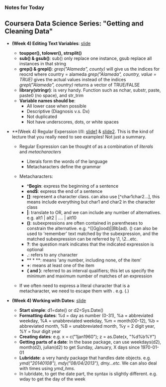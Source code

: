 ### Notes for Today

## Coursera Data Science Series: "Getting and Cleaning Data"

* **(Week 4) Editing Text Variables**: [slide](https://d396qusza40orc.cloudfront.net/getdata/lecture_slides/04_01_editingTextVariables.pdf)
	* **toupper(), tolower(), strsplit()**
	* **sub() & gsub()**: sub() only replace one instance, gsub replace all instances in that string
	* **grep() & grepl()**: 
		*grep("Alameda", county)* will give us the indices for reocrd where country = alameda
		*grep("Alameda", country, value = TRUE)* gives the actual values instead of the indices
		*grepl("Alameda", country)* returns a vector of TRUE/FALSE
	* **library(stringr)**: is very handy. Function such as nchar, substr, paste, paste0 (no space), and str_trim
	* **Variable names should be**:
		* All lower case when possible
		* Descriptive (Diagnosis v.s. Dx)
		* Not duplicated
		* Not have underscores, dots, or white spaces

* **(Week 4) Regular Experssion I/II: [slide1](https://d396qusza40orc.cloudfront.net/getdata/lecture_slides/04_02_regularExpressions.pdf) & [slide2](https://d396qusza40orc.cloudfront.net/getdata/lecture_slides/04_03_regularExpressionsII.pdf). This is the kind of lecture that you really need to see examples! Not just a summary.
	* Regular Expression can be thought of as a combination of *literals* and *metacharacters*
		* Literals form the words of the language
		* Metacharacters define the grammar

	* Metacharacters:
		* **^Begin**: express the beginning of a sentence
		* **end$**: express the end of a sentence
		* **[]**: represent a character class. can also use [^char1char2...], this means include everything but char1 and char2 in the character class
		* **|**: translate to OR, and we can include any number of alternatives. e.g. alt1 | alt2 | .... | alt10
		* **()**: subexpressions are often contained in parentheses to constrain the alternative. e.g. ^([Gg]ood)|[Bb]ad). () can also be used to 'remember' text matched by the subexpression, and the matched subexpression can be referred by \1, \2...etc.
		* **?**: the question mark indicates that the indicated expression is optional
		* **.**: refers to any character
		* ** * **: means 'any number, including none, of the item'
		* **+**: means at least one of the item
		* **{ and }**: referred to as interval qualifiers; this let us specify the minimum and maximum number of matches of an expression

	* If we often need to express a literal character that is a metacharacter, we need to escape them with \. e.g. (\.)

* **(Week 4) Working with Dates**: [slide](https://d396qusza40orc.cloudfront.net/getdata/lecture_slides/04_04_workingWithDates.pdf)
	* **Start simple**: d1=date() or d2=Sys.Date()
	* **Formatting dates**: %d = day as number (0-31), %a = abbreviated weekday, %A = unabbreviated weekday, %m = month(00-12), %b = abbreviated month, %B = unabbreviated month, %y = 2 digit year, %Y = four digit year
	* **Creating dates**: e.g. x = c("1jan1960"); z = as.Date(x, "%d%b%Y")
	* **Getting parts of a date**: In the base package, can use weekdays(d2), month(d2), julian(d2) to get Sunday, January, X days since 1970-01-01
	* **Lubridate**: a very handy package that handles date objects. e.g. *ymd("20140108"), mdy("08/04/2013"), dmy...etc.* We can also deal with times using *ymd_hms*. 
	* In lubridate, to get the date part, the syntax is slightly different. e.g. wday to get the day of the week
